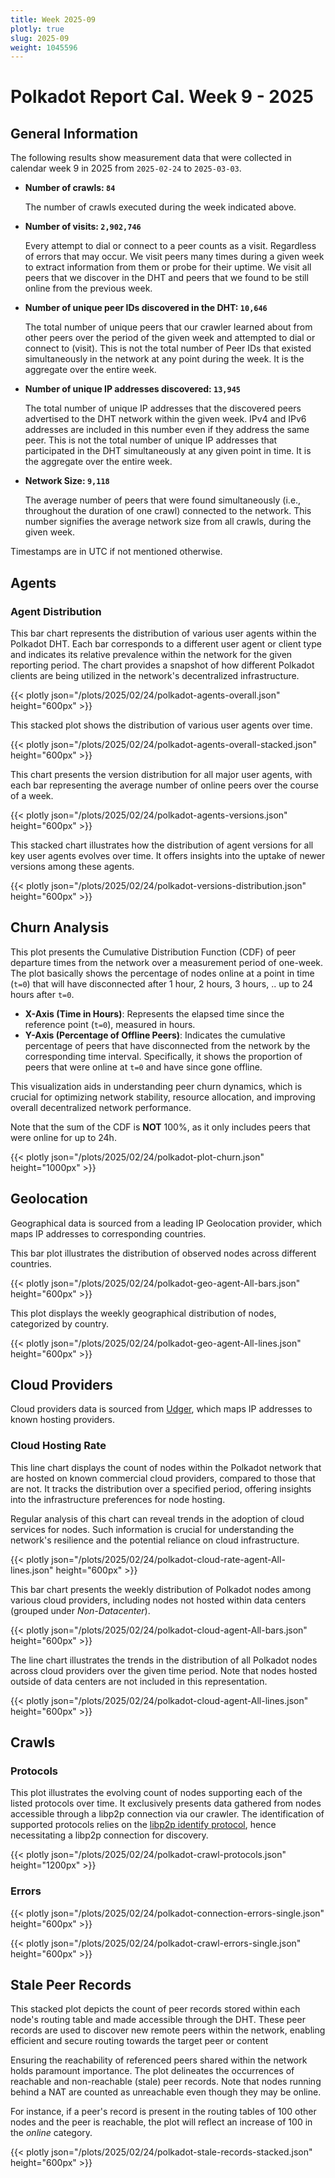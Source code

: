 ```yaml
---
title: Week 2025-09
plotly: true
slug: 2025-09
weight: 1045596
---
```


# Polkadot Report Cal. Week 9 - 2025

## General Information

The following results show measurement data that were collected in calendar week 9 in 2025 from `2025-02-24` to `2025-03-03`.

- **Number of crawls: `84`**
  
  The number of crawls executed during the week indicated above.

- **Number of visits: `2,902,746`**

  Every attempt to dial or connect to a peer counts as a visit. Regardless of errors that may occur. We visit peers many times during a given week to extract information from them or probe for their uptime. We visit all peers that we discover in the DHT and peers that we found to be still online from the previous week.

- **Number of unique peer IDs discovered in the DHT: `10,646`**

  The total number of unique peers that our crawler learned about from other peers over the period of the given week and attempted to dial or connect to (visit). This is not the total number of Peer IDs that existed simultaneously in the network at any point during the week. It is the aggregate over the entire week.

- **Number of unique IP addresses discovered: `13,945`**
 
  The total number of unique IP addresses that the discovered peers advertised to the DHT network within the given week. IPv4 and IPv6 addresses are included in this number even if they address the same peer. This is not the total number of unique IP addresses that participated in the DHT simultaneously at any given point in time. It is the aggregate over the entire week.

- **Network Size: `9,118`**

  The average number of peers that were found simultaneously (i.e., throughout the duration of one crawl) connected to the network. This number signifies the average network size from all crawls, during the given week.

Timestamps are in UTC if not mentioned otherwise.

## Agents

### Agent Distribution

This bar chart represents the distribution of various user agents within the Polkadot DHT. Each bar corresponds to a different user agent or client type and indicates its relative prevalence within the network for the given reporting period. The chart provides a snapshot of how different Polkadot clients are being utilized in the network's decentralized infrastructure.

{{< plotly json="/plots/2025/02/24/polkadot-agents-overall.json" height="600px" >}}

This stacked plot shows the distribution of various user agents over time.

{{< plotly json="/plots/2025/02/24/polkadot-agents-overall-stacked.json" height="600px" >}}

This chart presents the version distribution for all major user agents, with each bar representing the average number of online peers over the course of a week.

{{< plotly json="/plots/2025/02/24/polkadot-agents-versions.json" height="600px" >}}

This stacked chart illustrates how the distribution of agent versions for all key user agents evolves over time. It offers insights into the uptake of newer versions among these agents.

{{< plotly json="/plots/2025/02/24/polkadot-versions-distribution.json" height="600px" >}}

## Churn Analysis

This plot presents the Cumulative Distribution Function (CDF) of peer departure
times from the network over a measurement period of one-week. The plot
basically shows the percentage of nodes online at a point in time (`t=0`) that
will have disconnected after 1 hour, 2 hours, 3 hours, .. up to 24 hours after `t=0`.

- **X-Axis (Time in Hours)**: Represents the elapsed time since the reference
point (`t=0`), measured in hours.
- **Y-Axis (Percentage of Offline Peers)**: Indicates the cumulative
percentage of peers that have disconnected from the network by the
corresponding time interval. Specifically, it shows the proportion of peers
that were online at `t=0` and have since gone offline.

This visualization aids in understanding peer churn dynamics, which is crucial
for optimizing network stability, resource allocation, and improving overall
decentralized network performance.

Note that the sum of the CDF is **NOT** 100%, as it only includes peers that were
online for up to 24h.


{{< plotly json="/plots/2025/02/24/polkadot-plot-churn.json" height="1000px" >}}


## Geolocation

Geographical data is sourced from a leading IP Geolocation provider, which maps IP addresses to corresponding countries.

This bar plot illustrates the distribution of observed nodes across different countries.

{{< plotly json="/plots/2025/02/24/polkadot-geo-agent-All-bars.json" height="600px" >}}

This plot displays the weekly geographical distribution of nodes, categorized by country.

{{< plotly json="/plots/2025/02/24/polkadot-geo-agent-All-lines.json" height="600px" >}}

## Cloud Providers

Cloud providers data is sourced from [Udger](https://udger.com/resources/datacenter-list), which maps IP addresses to known hosting providers.

### Cloud Hosting Rate

This line chart displays the count of nodes within the Polkadot network that are hosted on known commercial cloud providers, compared to those that are not. It tracks the distribution over a specified period, offering insights into the infrastructure preferences for node hosting.

Regular analysis of this chart can reveal trends in the adoption of cloud services for nodes. Such information is crucial for understanding the network's resilience and the potential reliance on cloud infrastructure.

{{< plotly json="/plots/2025/02/24/polkadot-cloud-rate-agent-All-lines.json" height="600px" >}}

This bar chart presents the weekly distribution of Polkadot nodes among various cloud providers, including nodes not hosted within data centers (grouped under _Non-Datacenter_).

{{< plotly json="/plots/2025/02/24/polkadot-cloud-agent-All-bars.json" height="600px" >}}

The line chart illustrates the trends in the distribution of all Polkadot nodes across cloud providers over the given time period. Note that nodes hosted outside of data centers are not included in this representation.

{{< plotly json="/plots/2025/02/24/polkadot-cloud-agent-All-lines.json" height="600px" >}}

## Crawls

### Protocols

This plot illustrates the evolving count of nodes supporting each of the listed protocols over time. It exclusively presents data gathered from nodes accessible through a libp2p connection via our crawler. The identification of supported protocols relies on the [libp2p identify protocol](https://github.com/libp2p/specs/tree/master/identify), hence necessitating a libp2p connection for discovery.

{{< plotly json="/plots/2025/02/24/polkadot-crawl-protocols.json" height="1200px" >}}

### Errors

{{< plotly json="/plots/2025/02/24/polkadot-connection-errors-single.json" height="600px" >}}

{{< plotly json="/plots/2025/02/24/polkadot-crawl-errors-single.json" height="600px" >}}

## Stale Peer Records

This stacked plot depicts the count of peer records stored within each node's routing table and made accessible through the DHT.
These peer records are used to discover new remote peers within the network, enabling efficient and secure routing towards the target peer or content

Ensuring the reachability of referenced peers shared within the network holds paramount importance. The plot delineates the occurrences of reachable and non-reachable (stale) peer records. Note that nodes running behind a NAT are counted as unreachable even though they may be online.

For instance, if a peer's record is present in the routing tables of 100 other nodes and the peer is reachable, the plot will reflect an increase of 100 in the _online_ category.

{{< plotly json="/plots/2025/02/24/polkadot-stale-records-stacked.json" height="600px" >}}